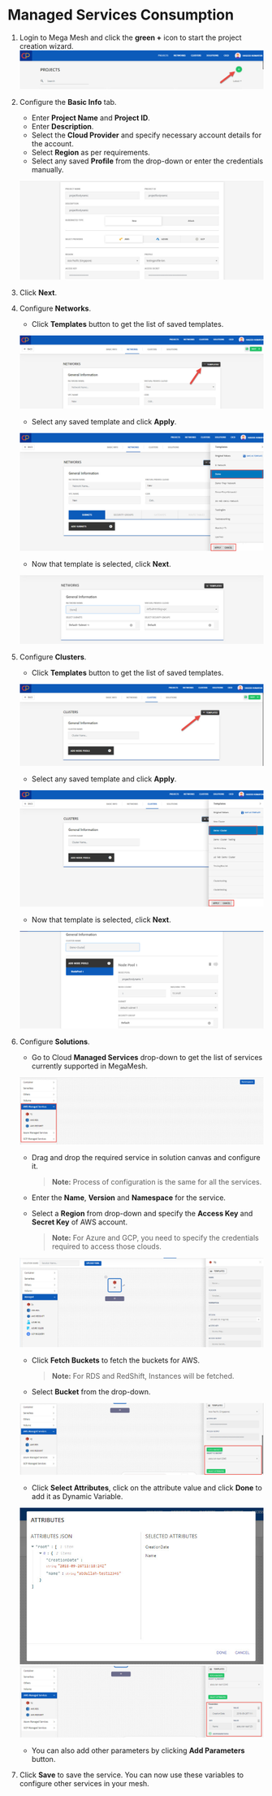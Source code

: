 # Managed Services Consumption

1. Login to Mega Mesh and click the **green +** icon to start the project creation wizard. 
   ![1](imgs\1.jpg)

2. Configure the **Basic Info** tab.

   - Enter **Project Name** and **Project ID**.
   - Enter **Description**.
   - Select the **Cloud Provider** and specify necessary account details for the account.
   - Select **Region** as per requirements.
   - Select any saved **Profile** from the drop-down or enter the credentials manually. 

   ![2](imgs\2.jpg)

3. Click **Next**.

4. Configure **Networks**.

   - Click **Templates** button to get the list of saved templates.

   ![3](imgs\3.jpg)

   - Select any saved template and click **Apply**.

   ![4](imgs\4.jpg)

   - Now that template is selected, click **Next**.

   ![5](imgs\5.jpg)

5. Configure **Clusters**.

   - Click **Templates** button to get the list of saved templates.

   ![6](imgs\6.jpg)

   - Select any saved template and click **Apply**.

   ![7](imgs\7.jpg)

   - Now that template is selected, click **Next**.

   ![8](imgs\8.jpg)

6. Configure **Solutions**.

   - Go to Cloud **Managed Services** drop-down to get the list of services currently supported in MegaMesh.

   ![9](imgs\9.jpg)

   - Drag and drop the required service in solution canvas and configure it. 

     > **Note:** Process of configuration is the same for all the services. 

   - Enter the **Name**, **Version** and **Namespace** for the service. 

   - Select a **Region** from drop-down and specify the **Access Key** and **Secret Key** of AWS account.

     >  **Note:** For Azure and GCP, you need to specify the credentials required to access those clouds.

   ![10](imgs\10.jpg)

   - Click **Fetch Buckets** to fetch the buckets for AWS.

     > **Note:** For RDS and RedShift, Instances will be fetched.

   - Select **Bucket** from the drop-down.

   ![11](imgs\11.jpg)

   - Click **Select Attributes**, click on the attribute value and click **Done** to add it as Dynamic Variable. 

   ![12](imgs\12.jpg)
   ![13](imgs\13.jpg)

   - You can also add other parameters by clicking **Add Parameters** button.

7. Click **Save** to save the service. You can now use these variables to configure other services in your mesh.